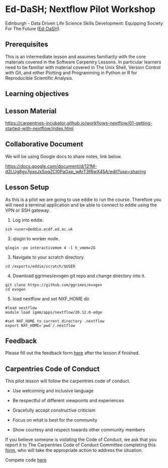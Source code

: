 # Ed-DaSH; Nextflow Pilot Workshop

Edinburgh - Data Driven Life Science Skills Development: Equipping Society For The Future ([Ed-DaSH](https://www.ed.ac.uk/mrc-human-genetics-unit/news-and-events/latest-news/ukri-mrc-innovation-scholarships-initiative-award)).


## Prerequisites

This is an intermediate lesson and assumes familiarity with the core materials covered in the Software Carpentry Lessons. In particular learners need to be familiar with material covered in The Unix Shell, Version Control with Git, and either Plotting and Programming in Python or R for Reproducible Scientific Analysis.


## Learning objectives

## Lesson Material

https://carpentries-incubator.github.io/workflows-nextflow/01-getting-started-with-nextflow/index.html

## Collaborative Document

We will be using Google docs to share notes, link below.

https://docs.google.com/document/d/121M-d2LUg8gv7gxoJxSoqZCI0PaGxp_wArT3fRwX45A/edit?usp=sharing


## Lesson Setup

As this is a pilot we are going to use eddie to run the course. Therefore you will need a terminal application and 
be able to connect to eddie using the VPN or SSH gateway. 

1. Log into eddie.
~~~
ssh <user>@eddie.ecdf.ed.ac.uk
~~~
3. qlogin to worker node.
~~~~
qlogin -pe interactivemem 4 -l h_vmem=2G 
~~~~
3. Navigate to your scratch directory.
~~~
cd /exports/eddie/scratch/$USER
~~~
4. Download ggrimes/evogen git repo and change directory into it.
~~~
git clone https://github.com/ggrimes/evogen
cd evogen
~~~
5. load nextflow and set NXF_HOME dir.
~~~
#load nextflow
module load igmm/apps/nextflow/20.12.0-edge

#set NXF_HOME to current directory .nextflow
export NXF_HOME=`pwd`/.nextflow
~~~

## Feedback

Please fill out the feedback form [here](https://forms.gle/5H5eaJDoCX1jz3Ft7) after the lesson if finished. 


## Carpentries Code of Conduct

This pilot lesson will follow the carpentries code of conduct.

* Use welcoming and inclusive language

* Be respectful of different viewpoints and experiences

* Gracefully accept constructive criticism

* Focus on what is best for the community

* Show courtesy and respect towards other community members

If you believe someone is violating the Code of Conduct, we ask that you report it to The Carpentries Code of Conduct Committee completing this [form](https://goo.gl/forms/KoUfO53Za3apOuOK2), who will take the appropriate action to address the situation.

Compete code [here](https://docs.carpentries.org/topic_folders/policies/code-of-conduct.html)
